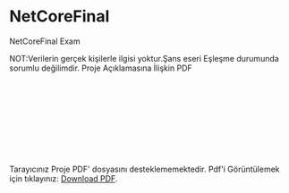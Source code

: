 # NetCoreFinal
NetCoreFinal Exam

NOT:Verilerin gerçek kişilerle ilgisi yoktur.Şans eseri Eşleşme durumunda sorumlu değilimdir.
Proje Açıklamasına İlişkin PDF
<object data="https://github.com/Darkksideyoda/Darkksideyoda.github.io/blob/master/Urlimages/BeniOku.pdf" type="application/pdf" width="700px" height="700px">
    <embed src="https://github.com/Darkksideyoda/Darkksideyoda.github.io/blob/master/Urlimages/BeniOku.pdf">
        <p>Tarayıcınız Proje PDF' dosyasını desteklememektedir. Pdf'i Görüntülemek için tıklayınız: <a href="https://github.com/Darkksideyoda/Darkksideyoda.github.io/blob/master/Urlimages/BeniOku.pdf">Download PDF</a>.</p>
    </embed>
</object>
